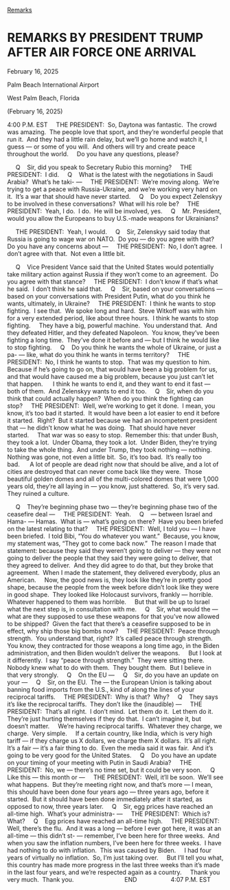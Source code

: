 [Remarks](https://www.whitehouse.gov/remarks/)

# 					REMARKS BY PRESIDENT TRUMP AFTER AIR FORCE ONE ARRIVAL				

February 16, 2025

Palm Beach International Airport

West Palm Beach, Florida

(February 16, 2025)

4:00 P.M. EST     THE PRESIDENT:  So, Daytona was fantastic.  The crowd was amazing.  The people love that sport, and they’re wonderful people that run it.  And they had a little rain delay, but we’ll go home and watch it, I guess — or some of you will.  And others will try and create peace throughout the world.     Do you have any questions, please?

     Q    Sir, did you speak to Secretary Rubio this morning?     THE PRESIDENT:  I did.     Q    What is the latest with the negotiations in Saudi Arabia?  What’s he taki- —     THE PRESIDENT:  We’re moving along.  We’re trying to get a peace with Russia-Ukraine, and we’re working very hard on it.  It’s a war that should have never started.     Q    Do you expect Zelenskyy to be involved in these conversations?  What will his role be?     THE PRESIDENT:  Yeah, I do.  I do.  He will be involved, yes.     Q    Mr. President, would you allow the Europeans to buy U.S.-made weapons for Ukrainians?

     THE PRESIDENT:  Yeah, I would.     Q    Sir, Zelenskyy said today that Russia is going to wage war on NATO.  Do you — do you agree with that?  Do you have any concerns about —     THE PRESIDENT:  No, I don’t agree.  I don’t agree with that.  Not even a little bit.

     Q    Vice President Vance said that the United States would potentially take military action against Russia if they won’t come to an agreement.  Do you agree with that stance?     THE PRESIDENT:  I don’t know if that’s what he said.  I don’t think he said that.     Q    Sir, based on your conversations — based on your conversations with President Putin, what do you think he wants, ultimately, in Ukraine?     THE PRESIDENT:  I think he wants to stop fighting.  I see that.  We spoke long and hard.  Steve Witkoff was with him for a very extended period, like about three hours.  I think he wants to stop fighting.     They have a big, powerful machine.  You understand that.  And they defeated Hitler, and they defeated Napoleon.  You know, they’ve been fighting a long time.  They’ve done it before and — but I think he would like to stop fighting.     Q    Do you think he wants the whole of Ukraine, or just a pa- — like, what do you think he wants in terms territory?     THE PRESIDENT:  No, I think he wants to stop.  That was my question to him.  Because if he’s going to go on, that would have been a big problem for us, and that would have caused me a big problem, because you just can’t let that happen.      I think he wants to end it, and they want to end it fast — both of them.  And Zelenskyy wants to end it too.     Q    Sir, when do you think that could actually happen?  When do you think the fighting can stop?     THE PRESIDENT:  Well, we’re working to get it done.  I mean, you know, it’s too bad it started.  It would have been a lot easier to end it before it started.  Right?  But it started because we had an incompetent president that — he didn’t know what he was doing.  That should have never started.     That war was so easy to stop.  Remember this: that under Bush, they took a lot.  Under Obama, they took a lot.  Under Biden, they’re trying to take the whole thing.  And under Trump, they took nothing — nothing.  Nothing was gone, not even a little bit.  So, it’s too bad.  It’s really too bad.      A lot of people are dead right now that should be alive, and a lot of cities are destroyed that can never come back like they were.  Those beautiful golden domes and all of the multi-colored domes that were 1,000 years old, they’re all laying in — you know, just shattered.  So, it’s very sad.  They ruined a culture.

     Q    They’re beginning phase two — they’re beginning phase two of the ceasefire deal —     THE PRESIDENT:  Yeah.     Q    — between Israel and Hama- — Hamas.  What is — what’s going on there?  Have you been briefed on the latest relating to that?     THE PRESIDENT:  Well, I told you — I have been briefed.  I told Bibi, “You do whatever you want.”  Because, you know, my statement was, “They got to come back now.”  The reason I made that statement: because they said they weren’t going to deliver — they were not going to deliver the people that they said they were going to deliver, that they agreed to deliver.  And they did agree to do that, but they broke that agreement.  When I made the statement, they delivered everybody, plus an American.     Now, the good news is, they look like they’re in pretty good shape, because the people from the week before didn’t look like they were in good shape.  They looked like Holocaust survivors, frankly — horrible.  Whatever happened to them was horrible.     But that will be up to Israel what the next step is, in consultation with me.     Q    Sir, what would the — what are they supposed to use these weapons for that you’ve now allowed to be shipped?  Given the fact that there’s a ceasefire supposed to be in effect, why ship those big bombs now?     THE PRESIDENT:  Peace through strength.  You understand that, right?  It’s called peace through strength.  You know, they contracted for those weapons a long time ago, in the Biden administration, and then Biden wouldn’t deliver the weapons.     But I look at it differently.  I say “peace through strength.”  They were sitting there.  Nobody knew what to do with them.  They bought them.  But I believe in that very strongly.     Q    On the EU —     Q    Sir, do you have an update on your —     Q    Sir, on the EU.  The — the European Union is talking about banning food imports from the U.S., kind of along the lines of your reciprocal tariffs.     THE PRESIDENT:  Why is that?  Why?     Q    They says it’s like the reciprocal tariffs.  They don’t like the (inaudible) —     THE PRESIDENT:  That’s all right.  I don’t mind.  Let them do it.  Let them do it.  They’re just hurting themselves if they do that.  I can’t imagine it, but doesn’t matter.     We’re having reciprocal tariffs.  Whatever they charge, we charge.  Very simple.     If a certain country, like India, which is very high tariff — if they charge us X dollars, we charge them X dollars.  It’s all right.  It’s a fair — it’s a fair thing to do.  Even the media said it was fair.  And it’s going to be very good for the United States.     Q    Do you have an update on your timing of your meeting with Putin in Saudi Arabia?     THE PRESIDENT:  No, we — there’s no time set, but it could be very soon.     Q    Like this — this month or —     THE PRESIDENT:  Well, it’ll be soon.  We’ll see what happens.  But they’re meeting right now, and that’s more — I mean, this should have been done four years ago — three years ago, before it started.  But it should have been done immediately after it started, as opposed to now, three years later.     Q    Sir, egg prices have reached an all-time high.  What’s your administra- —     THE PRESIDENT:  Which is?  What?     Q    Egg prices have reached an all-time high.     THE PRESIDENT:  Well, there’s the flu.  And it was a long — before I ever got here, it was at an all-time — this didn’t st- — remember, I’ve been here for three weeks.  And when you saw the inflation numbers, I’ve been here for three weeks.  I have had nothing to do with inflation.  This was caused by Biden.     I had four years of virtually no inflation.  So, I’m just taking over.     But I’ll tell you what, this country has made more progress in the last three weeks than it’s made in the last four years, and we’re respected again as a country.     Thank you very much.  Thank you.                              END                    4:07 P.M. EST
